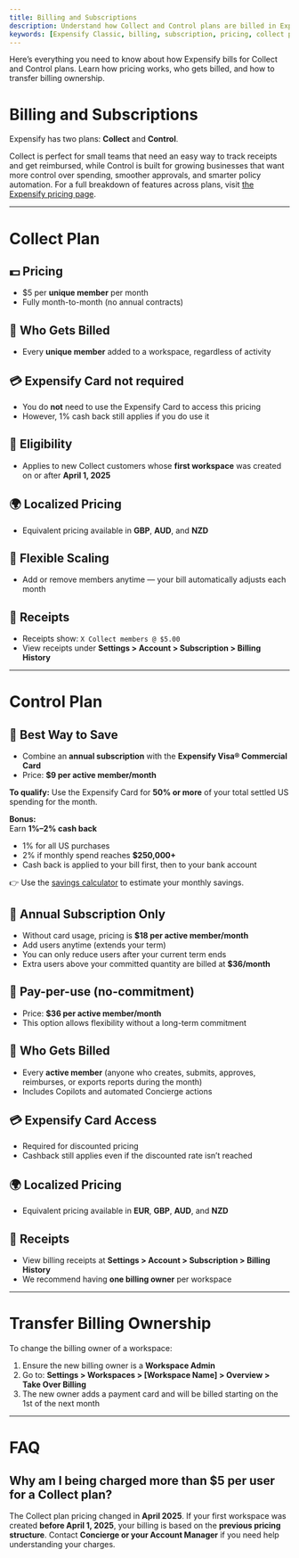 ```yaml
---
title: Billing and Subscriptions
description: Understand how Collect and Control plans are billed in Expensify, including pricing tiers, eligibility, and how to transfer billing ownership.
keywords: [Expensify Classic, billing, subscription, pricing, collect plan, control plan, expensify card, billing owner, workspace billing, transfer billing]
---
```


<div id="expensify-classic" markdown="1">
  
Here’s everything you need to know about how Expensify bills for Collect and Control plans. Learn how pricing works, who gets billed, and how to transfer billing ownership.

# Billing and Subscriptions

Expensify has two plans: **Collect** and **Control**.

Collect is perfect for small teams that need an easy way to track receipts and get reimbursed, while Control is built for growing businesses that want more control over spending, smoother approvals, and smarter policy automation. For a full breakdown of features across plans, visit [the Expensify pricing page](https://www.expensify.com/pricing).

---

# Collect Plan

## 💵 Pricing

- $5 per **unique member** per month  
- Fully month-to-month (no annual contracts)

## 👤 Who Gets Billed

- Every **unique member** added to a workspace, regardless of activity

## 💳 Expensify Card not required

- You do **not** need to use the Expensify Card to access this pricing  
- However, 1% cash back still applies if you do use it

## 📅 Eligibility

- Applies to new Collect customers whose **first workspace** was created on or after **April 1, 2025**

## 🌍 Localized Pricing

- Equivalent pricing available in **GBP**, **AUD**, and **NZD**

## 🔄 Flexible Scaling

- Add or remove members anytime — your bill automatically adjusts each month

## 🧾 Receipts

- Receipts show: `X Collect members @ $5.00`  
- View receipts under **Settings > Account > Subscription > Billing History**

---

# Control Plan

## 💸 Best Way to Save

- Combine an **annual subscription** with the **Expensify Visa® Commercial Card**  
- Price: **$9 per active member/month**

**To qualify:** Use the Expensify Card for **50% or more** of your total settled US spending for the month.

**Bonus:**  
Earn **1%–2% cash back**  
- 1% for all US purchases  
- 2% if monthly spend reaches **$250,000+**  
- Cash back is applied to your bill first, then to your bank account

👉 Use the [savings calculator](https://use.expensify.com/resource-center/tools/savings-calculator) to estimate your monthly savings.

## 📅 Annual Subscription Only

- Without card usage, pricing is **$18 per active member/month**  
- Add users anytime (extends your term)  
- You can only reduce users after your current term ends  
- Extra users above your committed quantity are billed at **$36/month**

## 🔁 Pay-per-use (no-commitment)

- Price: **$36 per active member/month**  
- This option allows flexibility without a long-term commitment

## 👤 Who Gets Billed

- Every **active member** (anyone who creates, submits, approves, reimburses, or exports reports during the month)  
- Includes Copilots and automated Concierge actions

## 💳 Expensify Card Access

- Required for discounted pricing  
- Cashback still applies even if the discounted rate isn’t reached

## 🌍 Localized Pricing

- Equivalent pricing available in **EUR**, **GBP**, **AUD**, and **NZD**

## 🧾 Receipts

- View billing receipts at **Settings > Account > Subscription > Billing History** 
- We recommend having **one billing owner** per workspace

---

# Transfer Billing Ownership

To change the billing owner of a workspace:

1. Ensure the new billing owner is a **Workspace Admin**  
2. Go to: **Settings > Workspaces > [Workspace Name] > Overview > Take Over Billing** 
3. The new owner adds a payment card and will be billed starting on the 1st of the next month

---

# FAQ

## Why am I being charged more than $5 per user for a Collect plan?

The Collect plan pricing changed in **April 2025**. If your first workspace was created **before April 1, 2025**, your billing is based on the **previous pricing structure**. Contact **Concierge or your Account Manager** if you need help understanding your charges.

</div>
